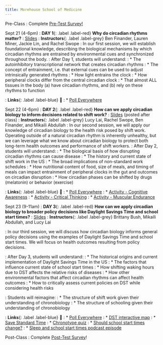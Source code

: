 ```yaml
---
title: Morehouse School of Medicine
---
```


Pre-Class
: Complete [Pre-Test Survey!](https://forms.gle/nioaHasChnYQjqxi7)

Sept 21 (4-6pm)
: **DAY 1**{: .label .label-red} **Why do circadian rhythms matter?** 
    : [Slides](https://mahpingfellows.github.io/course/files/day1.pdf)
: **Instructors**{: .label .label-grey} Ben Finander, Lauren Miner, Jackie Lin, and Rachel Swope
: In our first session, we will establish foundational knowledge, describing the biological mechanisms by which circadian rhythms are entrained by environmental cues and synchronized throughout the body. 
: After Day 1, students will understand:
: * The autoinhibitory transcriptional network that creates circadian rhythms
: * The concept of entrainment, i.e. that external cues can be used to adjust intrinsically generated rhythms
: * How light entrains the clock
: * How peripheral clocks differ from the central circadian clock
: * That almost ALL tissues in the body (a) have circadian rhythms, and (b) rely on these rhythms to function

: **Links**{: .label .label-blue} 🔗
: * [Poll Everywhere](https://pollev.com/laurenminer448) 

Sept 22 (4-6pm)
: **DAY 2**{: .label .label-red} **How can we apply circadian biology to inform decisions related to shift work?** 
    : [Slides]() (posted after class)
: **Instructors**{: .label .label-grey} Lucy Lai, Rachel Swope, Ben Finander, and Mikaili Abdullah
: In our second session, we will apply our knowledge of circadian biology to the health risk posed by shift work. Operating outside of a natural circadian rhythm is inherently unhealthy, but we can leverage what we know about circadian biology to protect both long-term health outcomes and performance of shift workers.
: After Day 2, students will understand:
: * The biological basis of how disrupting circadian rhythms can cause disease
: * The history and current state of shift work in the US
: * The broad implications of non-standard work schedules
: * How nutritional content of food, size of meals, and timing of meals can impact entrainment of peripheral clocks in the gut and outcomes on circadian disruption
: * How circadian phases can be shifted by drugs (melatonin) or behavior (exercise)

: **Links**{: .label .label-blue} 🔗
: * [Poll Everywhere](https://pollev.com/laurenminer448) 
: * [Activity - Cognitive Awareness](https://mahpingfellows.github.io/course/files/ZTActivityCognitiveAwareness.pdf)
: * [Activity - Critical Thinking](https://mahpingfellows.github.io/course/files/ZTActivityCriticalThinking.pdf)
: * [Activity - Muscular Endurance](https://mahpingfellows.github.io/course/files/ZTActivityMuscularEndurance.pdf)

Sept 23 (9-11am)
: **DAY 3**{: .label .label-red} **How can we apply circadian biology to broader policy decisions like Daylight Savings Time and school start times?** 
    : [Slides](https://mahpingfellows.github.io/course/files/day2.pdf)
: **Instructors**{: .label .label-grey} Brittany Bush, Mikaili Abdullah, and Lucy Lai

: In our third session, we will discuss how circadian biology informs general policy decisions using the examples of Daylight Savings Time and school start times. We will focus on health outcomes resulting from policy decisions.

: After Day 3, students will understand:
: * The historical origins and current implementation of Daylight Savings Time in the US
: * The factors that influence current state of school start times
: * How shifting waking hours due to DST affects the relative risks of diseases
: * How other environmental factors that affect circadian rhythms can affect health outcomes
: * How to critically assess current policies on DST while considering health risks

: Students will reimagine:
: * The structure of shift work given their understanding of chronobiology
: * The structure of schooling given their understanding of chronobiology

: **Links**{: .label .label-blue}  🔗
: * [Poll Everywhere](https://pollev.com/laurenminer448) 
: * [DST interactive map](http://andywoodruff.com/blog/where-to-hate-daylight-saving-time-and-where-to-love-it/)
: * [Save Standard Time](https://savestandardtime.com/chart/?city=4180439&wake=7&work=9&clock=biannual)
: * [Chronotype quiz](https://chronotype-self-test.info/index.php?sid=61524&newtest=Y)
: * [Should school start times change?]( https://www.wtxl.com/news/local-news/lcs-survey-should-school-start-times-change)
: * [Sleep and school start times podcast episode](https://open.spotify.com/episode/0BNTZBg1x51Kf9dTUlZtIu?si=7VFG5GV7QY6Or022aTqUwQ&context=spotify%3Ashow%3A4StXNesuuuxFAKKO5D7WqP)

Post-Class
: Complete [Post-Test Survey](https://forms.gle/G86BaTD1oSpuy9rr6)!

